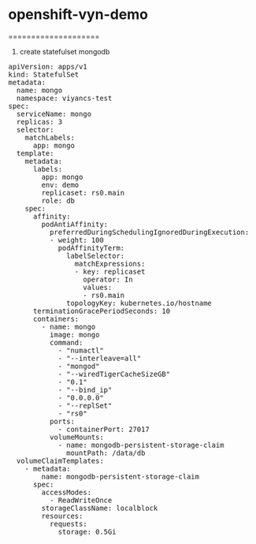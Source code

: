 # openshift-vyn-demo
====================
1. create statefulset mongodb
<pre>
apiVersion: apps/v1
kind: StatefulSet
metadata:
  name: mongo
  namespace: viyancs-test
spec:
  serviceName: mongo
  replicas: 3
  selector:
    matchLabels:
      app: mongo
  template:
    metadata:
      labels:
        app: mongo
        env: demo
        replicaset: rs0.main
        role: db
    spec:
      affinity:
        podAntiAffinity:
          preferredDuringSchedulingIgnoredDuringExecution:
          - weight: 100
            podAffinityTerm:
              labelSelector:
                matchExpressions:
                - key: replicaset
                  operator: In
                  values:
                  - rs0.main
              topologyKey: kubernetes.io/hostname
      terminationGracePeriodSeconds: 10
      containers:
        - name: mongo
          image: mongo
          command:
            - "numactl"
            - "--interleave=all"
            - "mongod"
            - "--wiredTigerCacheSizeGB"
            - "0.1"
            - "--bind_ip"
            - "0.0.0.0"
            - "--replSet"
            - "rs0"
          ports:
            - containerPort: 27017
          volumeMounts:
            - name: mongodb-persistent-storage-claim
              mountPath: /data/db
  volumeClaimTemplates:
    - metadata:
        name: mongodb-persistent-storage-claim
      spec:
        accessModes:
          - ReadWriteOnce
        storageClassName: localblock
        resources:
          requests:
            storage: 0.5Gi
</pre>
